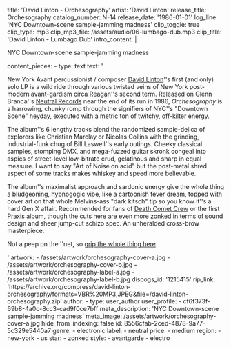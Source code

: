 title: 'David Linton - Orchesography'
artist: 'David Linton'
release_title: Orchesography
catalog_number: N-14
release_date: '1986-01-01'
log_line: 'NYC Downtown-scene sample-jamming madness'
clip_toggle: true
clip_type: mp3
clip_mp3_file: /assets/audio/06-lumbago-dub.mp3
clip_title: 'David Linton - Lumbago Dub'
intro_content: |
  <p>NYC Downtown-scene sample-jamming madness
  </p>
content_pieces:
  -
    type: text
    text: '<p>New York Avant percussionist / composer&nbsp;<a href="https://www.discogs.com/artist/245837-David-Linton" target="_blank">David Linton</a>''s first (and only) solo LP is a wild ride through various twisted veins of New York post-modern avant-gardism circa Reagan''s second term. Released on Glenn Branca''s <a href="https://www.discogs.com/label/145071-Neutral-Records-3" target="_blank">Neutral Records</a>&nbsp;near the end of its run in 1986, <i>Orchesography</i> is a harrowing, chunky romp through the signifiers of NYC''s "Downtown Scene" heyday, executed with a metric ton of twitchy, off-kilter energy.&nbsp;</p><p>The album''s 6 lengthy tracks blend the randomized sample-delica of explorers like Christian Marclay or Nicolas Collins with the grinding, industrial-funk chug of Bill Laswell''s early outings. Cheeky classical samples, stomping DMX, and mega-fuzzed guitar skronk congeal into aspics of street-level low-bitrate crud, gelatinous and sharp in equal measure. I want to say "Art of Noise on acid" but the post-metal shred aspect of some tracks makes whiskey and speed more believable.&nbsp;</p><p>The album''s maximalist approach and sardonic energy give the whole thing a bludgeoning, hypnogogic vibe, like a cartoonish fever dream, topped with cover art on that whole Melvins-ass "dark kitsch" tip so you know it''s a hard Gen X affair. Recommended for fans of <a href="https://www.discogs.com/artist/51073-Death-Comet-Crew" target="_blank">Death Comet Crew</a> or the first <a href="https://www.discogs.com/Praxis-1984/release/458170" target="_blank">Praxis</a> album, though the cuts here are even more zonked in terms of sound design and sheer jump-cut schizo spec. An unheralded cross-brow masterpiece.</p><p>Not a peep on the ''net, so <a href="https://archive.org/compress/david-linton-orchesography/formats=VBR%20MP3,JPEG&amp;file=/david-linton-orchesography.zip" target="_blank">grip the whole thing here</a>.</p>'
artwork:
  - /assets/artwork/orchesography-cover-a.jpg
  - /assets/artwork/orchesography-cover-b.jpg
  - /assets/artwork/orchesography-label-a.jpg
  - /assets/artwork/orchesography-label-b.jpg
discogs_id: '1215415'
rip_link: 'https://archive.org/compress/david-linton-orchesography/formats=VBR%20MP3,JPEG&file=/david-linton-orchesography.zip'
author:
  -
    type: user_author
    user_profile:
      - cf6f373f-69b8-4a0c-8cc3-cad9f0ce7bff
meta_description: 'NYC Downtown-scene sample-jamming madness'
meta_image: /assets/artwork/orchesography-cover-a.jpg
hide_from_indexing: false
id: 8556cfab-2ced-4878-9a77-5c329e5440a7
genre:
  - electronic
label:
  - neutral
price:
  - medium
region:
  - new-york
  - us
star:
  - zonked
style:
  - avantgarde
  - electro
